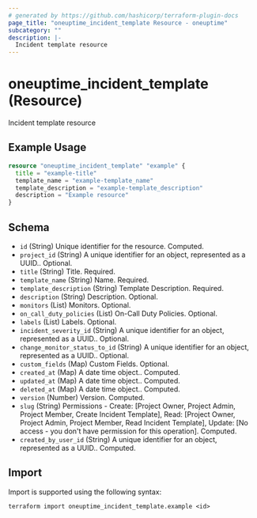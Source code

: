 ```yaml
---
# generated by https://github.com/hashicorp/terraform-plugin-docs
page_title: "oneuptime_incident_template Resource - oneuptime"
subcategory: ""
description: |-
  Incident template resource
---
```


# oneuptime_incident_template (Resource)

Incident template resource

## Example Usage

```terraform
resource "oneuptime_incident_template" "example" {
  title = "example-title"
  template_name = "example-template_name"
  template_description = "example-template_description"
  description = "Example resource"
}
```

## Schema

- `id` (String) Unique identifier for the resource. Computed.
- `project_id` (String) A unique identifier for an object, represented as a UUID.. Optional.
- `title` (String) Title. Required.
- `template_name` (String) Name. Required.
- `template_description` (String) Template Description. Required.
- `description` (String) Description. Optional.
- `monitors` (List) Monitors. Optional.
- `on_call_duty_policies` (List) On-Call Duty Policies. Optional.
- `labels` (List) Labels. Optional.
- `incident_severity_id` (String) A unique identifier for an object, represented as a UUID.. Optional.
- `change_monitor_status_to_id` (String) A unique identifier for an object, represented as a UUID.. Optional.
- `custom_fields` (Map) Custom Fields. Optional.
- `created_at` (Map) A date time object.. Computed.
- `updated_at` (Map) A date time object.. Computed.
- `deleted_at` (Map) A date time object.. Computed.
- `version` (Number) Version. Computed.
- `slug` (String) Permissions - Create: [Project Owner, Project Admin, Project Member, Create Incident Template], Read: [Project Owner, Project Admin, Project Member, Read Incident Template], Update: [No access - you don't have permission for this operation]. Computed.
- `created_by_user_id` (String) A unique identifier for an object, represented as a UUID.. Computed.

## Import

Import is supported using the following syntax:

```shell
terraform import oneuptime_incident_template.example <id>
```
